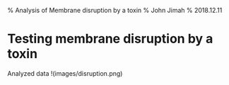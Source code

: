 % Analysis of Membrane disruption by a toxin
% John Jimah
% 2018.12.11

# Testing membrane disruption by a toxin
Analyzed data
!(images/disruption.png)
